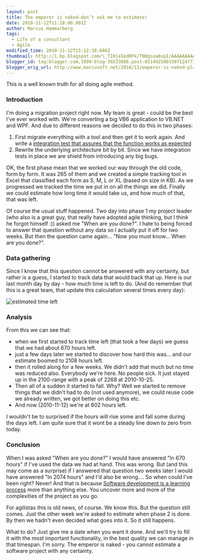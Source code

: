 ```yaml
---
layout: post
title: The emperor is naked–don’t ask me to estimate!
date: 2010-11-12T11:18:00.001Z
author: Marcus Hammarberg
tags:
  - Life of a consultant
  - Agile
modified_time: 2010-11-12T15:12:30.686Z
thumbnail: http://1.bp.blogspot.com/\_TI0jeIedRFk/TN0gsoa8xpI/AAAAAAAAAps/ftKzqoISnCA/s72-c/estimated+time+left.JPG
blogger_id: tag:blogger.com,1999:blog-36533086.post-6514925003307124771
blogger_orig_url: http://www.marcusoft.net/2010/11/emperor-is-naked-planning-in-advance-is.html
---
```


This is a well known truth for all doing agile method.

### Introduction

I'm doing a migration project right now. My team is great - could be the best I've ever worked with. We're converting a big VB6 application to VB.NET and WPF. And due to different reasons we decided to do this in two phases:

1. First migrate everything with a tool and then get it to work again. And write a [integration test that assures that the function works as expected](http://www.marcusoft.net/2010/05/using-atdd-in-conversion-project.html)
2. Rewrite the underlying architecture bit by bit. Since we have integration tests in place we are shield from introducing any big bugs.

OK, the first phase mean that we worked our way through the old code, form by form. It was 265 of them and we created a simple tracking tool in Excel that classified each form as S, M, L or XL (based on size in KB). As we progressed we tracked the time we put in on all the things we did. Finally we could estimate how long time it would take us, and how much of that, that was left.

Of course the usual stuff happened. Two day into phase 1 my project leader (who also is a great guy, that really have adopted agile thinking, but I think he forgot himself :)) asked me "When are you done?". I hate to being forced to answer that question without any data so I actually put it off for two weeks. But then the question came again... "Now you must know... When are you done?".

### Data gathering

Since I know that this question cannot be answered with any certainty, but rather is a guess, I started to track data that would back that up. Here is our last month day by day - how much time is left to do. (And do remember that this is a great team, that update this calculation several times every day):

![estimated time left](http://1.bp.blogspot.com/_TI0jeIedRFk/TN0gsoa8xpI/AAAAAAAAAps/ftKzqoISnCA/s400/estimated+time+left.JPG)

### Analysis

From this we can see that:

- when we first started to track time left (that took a few days) we guess that we had about 670 hours left.
- just a few days later we started to discover how hard this was... and our estimate boomed to 2108 hours left.
- then it rolled along for a few weeks. We didn't add that much but no time was reduced also. Everybody we're here. No people sick. It just stayed up in the 2100-range with a peak of 2268 at 2010-10-25.
- Then all of a sudden it started to fall. Why? Well we started to remove things that we didn't had to do (not used anymore), we could reuse code we already written, we got better on doing this etc.
- And now (2010-11-12) we're at 602 hours left.

I wouldn't be to surprised if the hours will rise some and fall some during the days left. I am quite sure that it wont be a steady line down to zero from today.

### Conclusion

When I was asked "When are you done?" I would have answered "In 670 hours" if I've used the data we had at hand. This was wrong. But (and this may come as a surprise) if I answered that question two weeks later I would have answered "In 2074 hours" and I'd also be wrong....
So when could I've been right? Never! And that is because [Software development is a learning process](http://en.wikipedia.org/wiki/Lean_software_development#Amplify_learning) more than anything else. You uncover more and more of the complexities of the project as you go.

For agilistas this is old news, of course. We know this. But the question still comes. Just the other week we're asked to estimate when phase 2 is done. By then we hadn't even decided what goes into it. So it still happens.

What to do? Just give me a date when you want it done. And we'll try to fill it with the most important functionality, in the best quality we can manage in that timespan.
I'm sorry. The emperor is naked - you cannot estimate a software project with any certainty.
